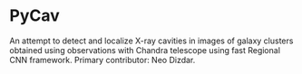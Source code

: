 # PyCav

An attempt to detect and localize X-ray cavities in images of galaxy clusters obtained using observations with Chandra telescope using fast Regional CNN framework.
Primary contributor: Neo Dizdar.

